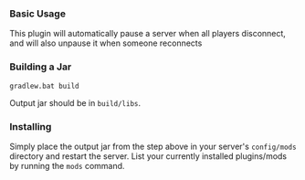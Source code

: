 ### Basic Usage

This plugin will automatically pause a server when all players disconnect, and will also unpause it when someone reconnects

### Building a Jar

`gradlew.bat build`

Output jar should be in `build/libs`.

### Installing

Simply place the output jar from the step above in your server's `config/mods` directory and restart the server.
List your currently installed plugins/mods by running the `mods` command.
